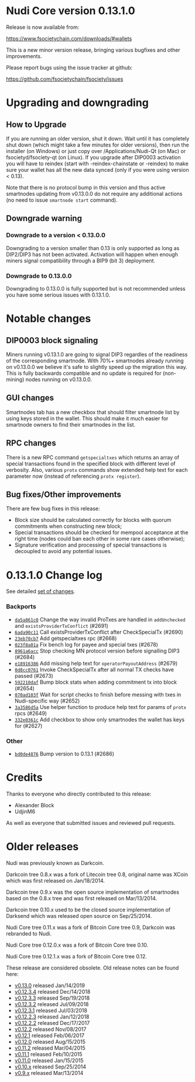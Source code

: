 Nudi Core version 0.13.1.0
==========================

Release is now available from:

  <https://www.fsocietychain.com/downloads/#wallets>

This is a new minor version release, bringing various bugfixes and other improvements.

Please report bugs using the issue tracker at github:

  <https://github.com/fsocietychain/fsociety/issues>


Upgrading and downgrading
=========================

How to Upgrade
--------------

If you are running an older version, shut it down. Wait until it has completely
shut down (which might take a few minutes for older versions), then run the
installer (on Windows) or just copy over /Applications/Nudi-Qt (on Mac) or
fsocietyd/fsociety-qt (on Linux). If you upgrade after DIP0003 activation you will
have to reindex (start with -reindex-chainstate or -reindex) to make sure
your wallet has all the new data synced (only if you were using version < 0.13).

Note that there is no protocol bump in this version and thus active smartnodes
updating from v0.13.0.0 do not require any additional actions (no need to issue
`smartnode start` command).

Downgrade warning
-----------------

### Downgrade to a version < 0.13.0.0

Downgrading to a version smaller than 0.13 is only supported as long as DIP2/DIP3
has not been activated. Activation will happen when enough miners signal compatibility
through a BIP9 (bit 3) deployment.

### Downgrade to 0.13.0.0

Downgrading to 0.13.0.0 is fully supported but is not recommended unless you have some serious issues with 0.13.1.0.

Notable changes
===============

DIP0003 block signaling
-----------------------
Miners running v0.13.1.0 are going to signal DIP3 regardles of the readiness of the corresponding smartnode.
With 70%+ smartnodes already running on v0.13.0.0 we believe it's safe to slightly speed up the migration
this way. This is fully backwards compatible and no update is required for (non-mining) nodes running on v0.13.0.0.

GUI changes
-----------
Smartnodes tab has a new checkbox that should filter smartnode list by using keys stored in the wallet.
This should make it much easier for smartnode owners to find their smartnodes in the list.

RPC changes
-----------
There is a new RPC command `getspecialtxes` which returns an array of special transactions found in the specified
block with different level of verbosity. Also, various `protx` commands show extended help text for each parameter
now (instead of referencing `protx register`).

Bug fixes/Other improvements
----------------------------
There are few bug fixes in this release:
- Block size should be calculated correctly for blocks with quorum commitments when constructing new block;
- Special transactions should be checked for mempool acceptance at the right time (nodes could ban each other
in some rare cases otherwise);
- Signature verification and processing of special transactions is decoupled to avoid any potential issues.

 0.13.1.0 Change log
===================

See detailed [set of changes](https://github.com/fsocietychain/fsociety/compare/v0.13.0.0...fsociety:v0.13.1.0).

### Backports

- [`da5a861c0`](https://github.com/fsocietychain/fsociety/commit/da5a861c0) Change the way invalid ProTxes are handled in `addUnchecked` and `existsProviderTxConflict` (#2691)
- [`6ada90c11`](https://github.com/fsocietychain/fsociety/commit/6ada90c11) Call existsProviderTxConflict after CheckSpecialTx (#2690)
- [`23eb70cb7`](https://github.com/fsocietychain/fsociety/commit/23eb70cb7) Add getspecialtxes rpc (#2668)
- [`023f8a01a`](https://github.com/fsocietychain/fsociety/commit/023f8a01a) Fix bench log for payee and special txes (#2678)
- [`8961a6acc`](https://github.com/fsocietychain/fsociety/commit/8961a6acc) Stop checking MN protocol version before signalling DIP3 (#2684)
- [`e18916386`](https://github.com/fsocietychain/fsociety/commit/e18916386) Add missing help text for `operatorPayoutAddress` (#2679)
- [`0d8cc0761`](https://github.com/fsocietychain/fsociety/commit/0d8cc0761) Invoke CheckSpecialTx after all normal TX checks have passed (#2673)
- [`592210daf`](https://github.com/fsocietychain/fsociety/commit/592210daf) Bump block stats when adding commitment tx into block (#2654)
- [`070ad103f`](https://github.com/fsocietychain/fsociety/commit/070ad103f) Wait for script checks to finish before messing with txes in Nudi-specific way (#2652)
- [`3a3586d5a`](https://github.com/fsocietychain/fsociety/commit/3a3586d5a) Use helper function to produce help text for params of `protx` rpcs (#2649)
- [`332e0361c`](https://github.com/fsocietychain/fsociety/commit/332e0361c) Add checkbox to show only smartnodes the wallet has keys for (#2627)

### Other

- [`bd0de4876`](https://github.com/fsocietychain/fsociety/commit/bd0de4876) Bump version to 0.13.1 (#2686)

Credits
=======

Thanks to everyone who directly contributed to this release:

- Alexander Block
- UdjinM6

As well as everyone that submitted issues and reviewed pull requests.

Older releases
==============

Nudi was previously known as Darkcoin.

Darkcoin tree 0.8.x was a fork of Litecoin tree 0.8, original name was XCoin
which was first released on Jan/18/2014.

Darkcoin tree 0.9.x was the open source implementation of smartnodes based on
the 0.8.x tree and was first released on Mar/13/2014.

Darkcoin tree 0.10.x used to be the closed source implementation of Darksend
which was released open source on Sep/25/2014.

Nudi Core tree 0.11.x was a fork of Bitcoin Core tree 0.9,
Darkcoin was rebranded to Nudi.

Nudi Core tree 0.12.0.x was a fork of Bitcoin Core tree 0.10.

Nudi Core tree 0.12.1.x was a fork of Bitcoin Core tree 0.12.

These release are considered obsolete. Old release notes can be found here:

- [v0.13.0](https://github.com/fsocietychain/fsociety/blob/master/doc/release-notes/fsociety/release-notes-0.13.0.md) released Jan/14/2019
- [v0.12.3.4](https://github.com/fsocietychain/fsociety/blob/master/doc/release-notes/fsociety/release-notes-0.12.3.4.md) released Dec/14/2018
- [v0.12.3.3](https://github.com/fsocietychain/fsociety/blob/master/doc/release-notes/fsociety/release-notes-0.12.3.3.md) released Sep/19/2018
- [v0.12.3.2](https://github.com/fsocietychain/fsociety/blob/master/doc/release-notes/fsociety/release-notes-0.12.3.2.md) released Jul/09/2018
- [v0.12.3.1](https://github.com/fsocietychain/fsociety/blob/master/doc/release-notes/fsociety/release-notes-0.12.3.1.md) released Jul/03/2018
- [v0.12.2.3](https://github.com/fsocietychain/fsociety/blob/master/doc/release-notes/fsociety/release-notes-0.12.2.3.md) released Jan/12/2018
- [v0.12.2.2](https://github.com/fsocietychain/fsociety/blob/master/doc/release-notes/fsociety/release-notes-0.12.2.2.md) released Dec/17/2017
- [v0.12.2](https://github.com/fsocietychain/fsociety/blob/master/doc/release-notes/fsociety/release-notes-0.12.2.md) released Nov/08/2017
- [v0.12.1](https://github.com/fsocietychain/fsociety/blob/master/doc/release-notes/fsociety/release-notes-0.12.1.md) released Feb/06/2017
- [v0.12.0](https://github.com/fsocietychain/fsociety/blob/master/doc/release-notes/fsociety/release-notes-0.12.0.md) released Aug/15/2015
- [v0.11.2](https://github.com/fsocietychain/fsociety/blob/master/doc/release-notes/fsociety/release-notes-0.11.2.md) released Mar/04/2015
- [v0.11.1](https://github.com/fsocietychain/fsociety/blob/master/doc/release-notes/fsociety/release-notes-0.11.1.md) released Feb/10/2015
- [v0.11.0](https://github.com/fsocietychain/fsociety/blob/master/doc/release-notes/fsociety/release-notes-0.11.0.md) released Jan/15/2015
- [v0.10.x](https://github.com/fsocietychain/fsociety/blob/master/doc/release-notes/fsociety/release-notes-0.10.0.md) released Sep/25/2014
- [v0.9.x](https://github.com/fsocietychain/fsociety/blob/master/doc/release-notes/fsociety/release-notes-0.9.0.md) released Mar/13/2014

